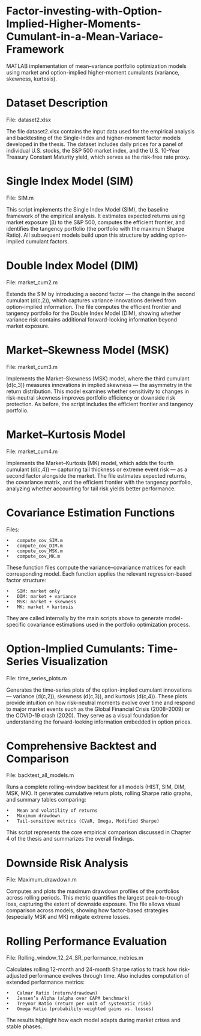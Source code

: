 # Factor-investing-with-Option-Implied-Higher-Moments-Cumulant-in-a-Mean-Variace-Framework
MATLAB implementation of mean–variance portfolio optimization models using market and option-implied higher-moment cumulants (variance, skewness, kurtosis).

# Dataset Description
File: dataset2.xlsx

The file dataset2.xlsx contains the input data used for the empirical analysis and backtesting of the Single-Index and higher-moment factor models developed in the thesis. The dataset includes daily prices for a panel of individual U.S. stocks, the S&P 500 market index, and the U.S. 10-Year Treasury Constant Maturity yield, which serves as the risk-free rate proxy.

# Single Index Model (SIM)
File: SIM.m

This script implements the Single Index Model (SIM), the baseline framework of the empirical analysis. It estimates expected returns using market exposure (β) to the S&P 500, computes the efficient frontier, and identifies the tangency portfolio (the portfolio with the maximum Sharpe Ratio). All subsequent models build upon this structure by adding option-implied cumulant factors.

# Double Index Model (DIM)
File: market_cum2.m

Extends the SIM by introducing a second factor — the change in the second cumulant (d(c,2)), which captures variance innovations derived from option-implied information. The file computes the efficient frontier and tangency portfolio for the Double Index Model (DIM), showing whether variance risk contains additional forward-looking information beyond market exposure.

# Market–Skewness Model (MSK)
File: market_cum3.m

Implements the Market–Skewness (MSK) model, where the third cumulant (d(c,3)) measures innovations in implied skewness — the asymmetry in the return distribution. This model examines whether sensitivity to changes in risk-neutral skewness improves portfolio efficiency or downside risk protection. As before, the script includes the efficient frontier and tangency portfolio.

# Market–Kurtosis Model
File: market_cum4.m

Implements the Market–Kurtosis (MK) model, which adds the fourth cumulant (d(c,4)) — capturing tail thickness or extreme event risk — as a second factor alongside the market. The file estimates expected returns, the covariance matrix, and the efficient frontier with the tangency portfolio, analyzing whether accounting for tail risk yields better performance.

# Covariance Estimation Functions
Files:

	•	compute_cov_SIM.m
	•	compute_cov_DIM.m
	•	compute_cov_MSK.m
	•	compute_cov_MK.m

These function files compute the variance–covariance matrices for each corresponding model.
Each function applies the relevant regression-based factor structure:

	•	SIM: market only
	•	DIM: market + variance
	•	MSK: market + skewness
	•	MK: market + kurtosis

They are called internally by the main scripts above to generate model-specific covariance estimations used in the portfolio optimization process.

# Option-Implied Cumulants: Time-Series Visualization
File: time_series_plots.m

Generates the time-series plots of the option-implied cumulant innovations — variance (d(c,2)), skewness (d(c,3)), and kurtosis (d(c,4)).
These plots provide intuition on how risk-neutral moments evolve over time and respond to major market events such as the Global Financial Crisis (2008–2009) or the COVID-19 crash (2020). They serve as a visual foundation for understanding the forward-looking information embedded in option prices.

# Comprehensive Backtest and Comparison
File: backtest_all_models.m

Runs a complete rolling-window backtest for all models (HIST, SIM, DIM, MSK, MK).
It generates cumulative return plots, rolling Sharpe ratio graphs, and summary tables comparing:

	•	Mean and volatility of returns
	•	Maximum drawdown
	•	Tail-sensitive metrics (CVaR, Omega, Modified Sharpe)
	
This script represents the core empirical comparison discussed in Chapter 4 of the thesis and summarizes the overall findings.

# Downside Risk Analysis
File: Maximum_drawdown.m

Computes and plots the maximum drawdown profiles of the portfolios across rolling periods. This metric quantifies the largest peak-to-trough loss, capturing the extent of downside exposure. The file allows visual comparison across models, showing how factor-based strategies (especially MSK and MK) mitigate extreme losses.

# Rolling Performance Evaluation
File: Rolling_window_12_24_SR_performance_metrics.m

Calculates rolling 12-month and 24-month Sharpe ratios to track how risk-adjusted performance evolves through time.
Also includes computation of extended performance metrics:

	•	Calmar Ratio (return/drawdown)
	•	Jensen’s Alpha (alpha over CAPM benchmark)
	•	Treynor Ratio (return per unit of systematic risk)
	•	Omega Ratio (probability-weighted gains vs. losses)
	
The results highlight how each model adapts during market crises and stable phases.
